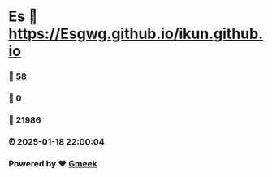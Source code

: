 # Es :link: https://Esgwg.github.io/ikun.github.io 
### :page_facing_up: [58](https://Esgwg.github.io/ikun.github.io/tag.html) 
### :speech_balloon: 0 
### :hibiscus: 21986 
### :alarm_clock: 2025-01-18 22:00:04 
### Powered by :heart: [Gmeek](https://github.com/Meekdai/Gmeek)

